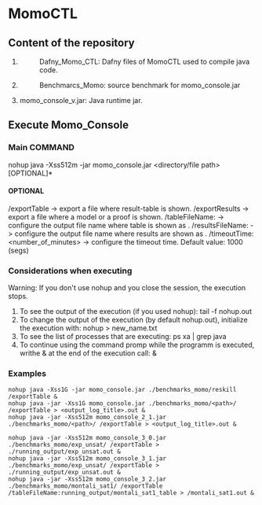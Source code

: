 # MomoCTL 

## Content of the repository

1. <Dir> Dafny_Momo_CTL: Dafny files of MomoCTL used to compile java code. 
2. <Dir> Benchmarcs_Momo: source benchmark for momo_console.jar
3. <Jar> momo_console_v<version>.jar: Java runtime jar.  

## Execute Momo_Console

### Main COMMAND

nohup java -Xss512m -jar momo_console.jar <directory/file path> [OPTIONAL]*

#### OPTIONAL

/exportTable -> export a file where result-table is shown.
/exportResults -> export a file where a model or a proof is shown.
/tableFileName:<filename> -> configure the output file name where table is shown as <filename>.
/resultsFileName:<filename> -> configure the output file name where results are shown as <filename>.
/timeoutTime:<number_of_minutes> -> configure the timeout time. Default value: 1000 (segs)


###  Considerations when executing

Warning: If you don't use nohup and you close the session, the execution stops.

1. To see the output of the execution (if you used nohup): 
tail -f nohup.out
2. To change the output of the execution (by default nohup.out), initialize the execution with: 
nohup <command> > new_name.txt
3. To see the list of processes that are executing:
ps xa | grep java
4. To continue using the command promp while the programm is executed, writhe & at the end of the execution call: 
<command> &

### Examples
```
nohup java -Xss1G -jar momo_console.jar ./benchmarks_momo/reskill /exportTable &
nohup java -jar -Xss1G momo_console.jar ./benchmarks_momo/<path>/ /exportTable > <output_log_title>.out &  
nohup java -jar -Xss512m momo_console_2_1.jar ./benchmarks_momo/<path>/ /exportTable > <output_log_title>.out &  

nohup java -jar -Xss512m momo_console_3_0.jar ./benchmarks_momo/exp_unsat/ /exportTable > ./running_output/exp_unsat.out &
nohup java -jar -Xss512m momo_console_3_1.jar ./benchmarks_momo/exp_unsat/ /exportTable > ./running_output/exp_unsat.out & 
nohup java -jar -Xss512m momo_console_3_2.jar ./benchmarks_momo/montali_sat1/ /exportTable /tableFileName:running_output/montali_sat1_table > /montali_sat1.out &   

```